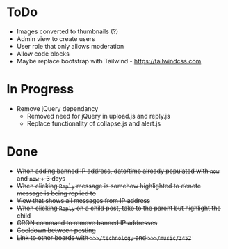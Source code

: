 ToDo
====

 * Images converted to thumbnails (?)
 * Admin view to create users
 * User role that only allows moderation
 * Allow code blocks
 * Maybe replace bootstrap with Tailwind - https://tailwindcss.com

In Progress
===========

 * Remove jQuery dependancy
   * Removed need for jQuery in upload.js and reply.js
   * Replace functionality of collapse.js and alert.js 

Done
====

 * ~~When adding banned IP address, date/time already populated with `now` and `now` + 3 days~~
 * ~~When clicking `Reply` message is somehow highlighted to denote message is being replied to~~
 * ~~View that shows all messages from IP address~~
 * ~~When clicking `Reply` on a child post, take to the parent but highlight the child~~
 * ~~CRON command to remove banned IP addresses~~
 * ~~Cooldown between posting~~
 * ~~Link to other boards with `>>>/technology` and `>>>/music/3452`~~
